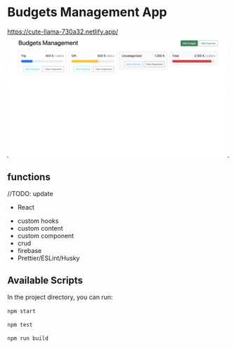 # Budgets Management App

https://cute-llama-730a32.netlify.app/
![Budgets Management App](/src/BudgetsApp.png)

## functions
//TODO: update
- React
<!-- - ts -->
- custom hooks
- custom content
- custom component
- crud
- firebase
- Prettier/ESLint/Husky

## Available Scripts

In the project directory, you can run:

`npm start`

`npm test`

`npm run build`
